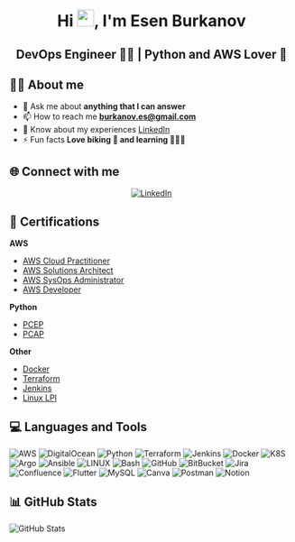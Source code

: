 <h1 align="center">Hi <img src="https://raw.githubusercontent.com/MartinHeinz/MartinHeinz/master/wave.gif" width="30px">, I'm Esen Burkanov</h1>
<h2 align="center">DevOps Engineer 👨‍💻 | Python and AWS Lover 🐍</h2>

## 👨‍💻 About me

- 💬 Ask me about **anything that I can answer**
- 📫 How to reach me **burkanov.es@gmail.com**
- 📄 Know about my experiences [LinkedIn](https://www.linkedin.com/in/esenbek-burkanov-88b88a293/)
- ⚡ Fun facts **Love biking 🚴 and learning 👨🏻‍💻**
 
## 🌐 Connect with me

<p align="center">
  <a href="https://www.linkedin.com/in/esenbek-burkanov-88b88a293/" target="blank"><img src="https://img.shields.io/badge/linkedin-%230077B5.svg?style=for-the-badge&logo=linkedin&logoColor=white" alt="LinkedIn"/></a>
</p>

## 🪪 Certifications
**AWS**
- [AWS Cloud Practitioner](https://www.credly.com/badges/8af49160-9dce-4da2-9223-ada828c3dadb)
- [AWS Solutions Architect](https://www.credly.com/badges/1761293e-5db0-4a19-bdbd-06a5cadae11c)
- [AWS SysOps Administrator](https://www.credly.com/badges/02966c07-cf88-412e-9e06-0f0083efaeef)
- [AWS Developer](https://www.credly.com/badges/80897e61-8499-48c5-ab6b-e9013e6be0e8)

**Python**
- [PCEP](https://www.credly.com/badges/fa922db8-bfd5-450b-93b6-2ade17a5321c)
- [PCAP](https://www.credly.com/badges/58afa00a-134c-4d20-aa94-cc75ed191c78)

**Other**
- [Docker](https://www.credential.net/9b358a6d-575d-49bc-a3bc-c8fb52aa6563#gs.a7dem8)
- [Terraform](https://www.credly.com/badges/eb243b99-f61c-4733-8140-b37ccb9eff4f)
- [Jenkins](https://www.credential.net/5b375374-bcc0-43bc-a272-de64b127374f#gs.a7dfhp) 
- [Linux LPI](https://lpi.org/verify/LPI000558701/adg47b2mkp) 

## 💻 Languages and Tools

![AWS](https://img.shields.io/badge/amazonwebservices-%23FF9900?style=for-the-badge&logo=amazonwebservices&labelColor=black) ![DigitalOcean](https://img.shields.io/badge/DigitalOcean-%230167ff.svg?style=for-the-badge&logo=digitalOcean&logoColor=white) ![Python](https://img.shields.io/badge/python-%233776AB?style=for-the-badge&logo=python&logoColor=white) ![Terraform](https://img.shields.io/badge/terraform-%23844FBA?style=for-the-badge&logo=terraform&labelColor=black)
![Jenkins](https://img.shields.io/badge/jenkins-%23D24939?style=for-the-badge&logo=jenkins&logoColor=red&labelColor=white&color=black)
![Docker](https://img.shields.io/badge/docker-%230db7ed.svg?style=for-the-badge&logo=docker&logoColor=white) ![K8S](https://img.shields.io/badge/kubernetes-%23326CE5?style=for-the-badge&logo=kubernetes&logoColor=white) ![Argo](https://img.shields.io/badge/argocd-%2300BCB4?style=for-the-badge&logo=argo&logoColor=peach) ![Ansible](https://img.shields.io/badge/ansible-%23000000?style=for-the-badge&logo=ansible&labelColor=black) ![LINUX](https://img.shields.io/badge/Linux-FCC624?style=for-the-badge&logo=linux&logoColor=black) ![Bash](https://img.shields.io/badge/bash-%23000000?style=for-the-badge&logo=GNU%20bash&logoColor=black&labelColor=white) ![GitHub](https://img.shields.io/badge/github-%23181717?style=for-the-badge&logo=github&logoColor=black&labelColor=white) ![BitBucket](https://img.shields.io/badge/bitbucket-%230052CC?style=for-the-badge&logo=bitbucket&logoColor=white) ![Jira](https://img.shields.io/badge/jira-%230A0FFF.svg?style=for-the-badge&logo=jira&logoColor=white) ![Confluence](https://img.shields.io/badge/confluence-%23172B4D?style=for-the-badge&logo=confluence&logoColor=peach) ![Flutter](https://img.shields.io/badge/Flutter-%2302569B.svg?style=for-the-badge&logo=Flutter&logoColor=white) ![MySQL](https://img.shields.io/badge/mysql-%2300f.svg?style=for-the-badge&logo=mysql&logoColor=white) ![Canva](https://img.shields.io/badge/Canva-%2300C4CC.svg?style=for-the-badge&logo=Canva&logoColor=white) ![Postman](https://img.shields.io/badge/Postman-FF6C37?style=for-the-badge&logo=postman&logoColor=white) ![Notion](https://img.shields.io/badge/Notion-%23000000.svg?style=for-the-badge&logo=notion&logoColor=white)
 
## 📊 GitHub Stats

![GitHub Stats](https://github-readme-streak-stats.herokuapp.com?user=burkanov-e&theme=dark) 

